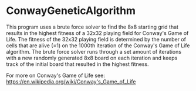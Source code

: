 # ConwayGeneticAlgorithm

This program uses a brute force solver to find the 8x8 starting grid that results in the highest fitness of a 32x32 playing field for Conway's Game of Life. The fitness of the 32x32 playing field is determined by the number of cells that are alive (=1) on the 1000th iteration of the Conway's Game of Life algorithm. The brute force solver runs through a set amount of iterations with a new randomly generated 8x8 board on each iteration and keeps track of the initial board that resulted in the highest fitness.

For more on Conway's Game of Life see: https://en.wikipedia.org/wiki/Conway's_Game_of_Life
